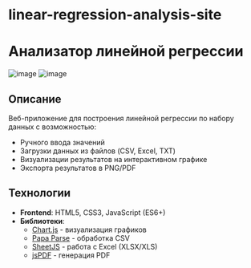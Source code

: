 # linear-regression-analysis-site
# Анализатор линейной регрессии
![image](https://github.com/user-attachments/assets/0b7c5618-ecc4-482c-80ec-5caa582e1d9e)
![image](https://github.com/user-attachments/assets/e923eae7-d9fa-432e-a5de-d560d205cc95)


## Описание

Веб-приложение для построения линейной регрессии по набору данных с возможностью:
- Ручного ввода значений
- Загрузки данных из файлов (CSV, Excel, TXT)
- Визуализации результатов на интерактивном графике
- Экспорта результатов в PNG/PDF

## Технологии

- **Frontend**: HTML5, CSS3, JavaScript (ES6+)
- **Библиотеки**:
  - [Chart.js](https://www.chartjs.org/) - визуализация графиков
  - [Papa Parse](https://www.papaparse.com/) - обработка CSV
  - [SheetJS](https://sheetjs.com/) - работа с Excel (XLSX/XLS)
  - [jsPDF](https://parall.ax/products/jspdf) - генерация PDF
